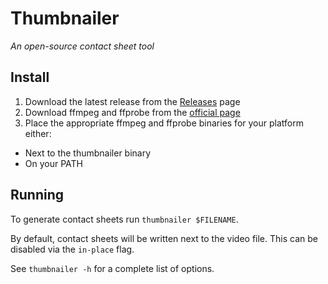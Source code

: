 # Thumbnailer

_An open-source contact sheet tool_

## Install

1. Download the latest release from the [Releases](https://github.com/HenrySlawniak/thumbnailer/releases) page
2. Download ffmpeg and ffprobe from the [official page](https://www.ffmpeg.org/download.html)
3. Place the appropriate ffmpeg and ffprobe binaries for your platform either:
  - Next to the thumbnailer binary
  - On your PATH

## Running

To generate contact sheets run `thumbnailer $FILENAME`.

By default, contact sheets will be written next to the video file. This can be disabled via the `in-place` flag.

See `thumbnailer -h` for a complete list of options.
